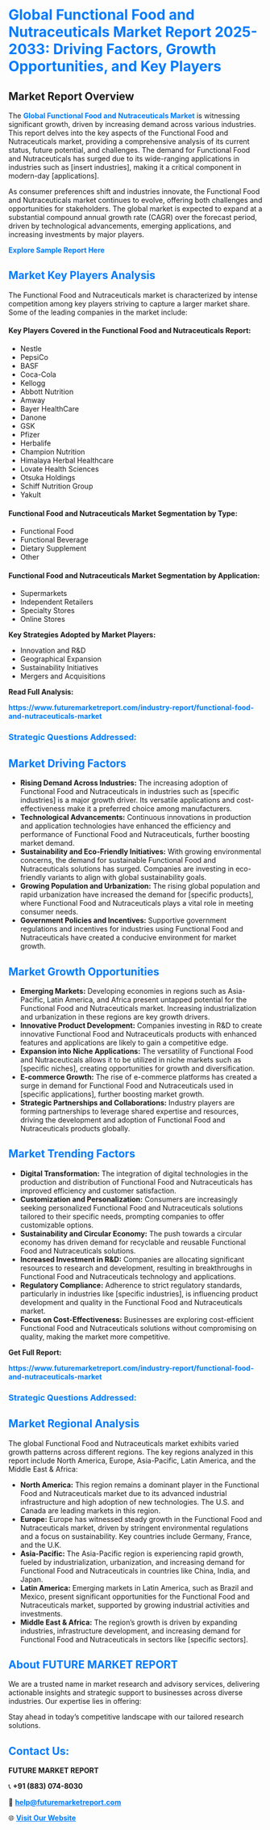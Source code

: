 <h1 style="color: #007BFF;">Global Functional Food and Nutraceuticals Market Report 2025-2033: Driving Factors, Growth Opportunities, and Key Players</h1>

<section id="overview">
<h2>Market Report Overview</h2>
<p>The <a href="https://www.futuremarketreport.com/industry-report/functional-food-and-nutraceuticals-market" style="color: #007BFF; text-decoration: none;"><strong>Global Functional Food and Nutraceuticals Market</strong></a> is witnessing significant growth, driven by increasing demand across various industries. This report delves into the key aspects of the Functional Food and Nutraceuticals market, providing a comprehensive analysis of its current status, future potential, and challenges. The demand for Functional Food and Nutraceuticals has surged due to its wide-ranging applications in industries such as [insert industries], making it a critical component in modern-day [applications].</p>
<p>As consumer preferences shift and industries innovate, the Functional Food and Nutraceuticals market continues to evolve, offering both challenges and opportunities for stakeholders. The global market is expected to expand at a substantial compound annual growth rate (CAGR) over the forecast period, driven by technological advancements, emerging applications, and increasing investments by major players.</p>
</section>

<section id="overview">
<p><a href="https://www.futuremarketreport.com/request-sample/reportId=51613" style="color: #007BFF; text-decoration: none;"><strong>Explore Sample Report Here</strong></a></p>
</section>

<section id="key-players">
<h2 style="color: #007BFF;">Market Key Players Analysis</h2>
<p>The Functional Food and Nutraceuticals market is characterized by intense competition among key players striving to capture a larger market share. Some of the leading companies in the market include:</p>
<h4>Key Players Covered in the Functional Food and Nutraceuticals Report:</h4>
<ul><li>Nestle</li><li>PepsiCo</li><li>BASF</li><li>Coca-Cola</li><li>Kellogg</li><li>Abbott Nutrition</li><li>Amway</li><li>Bayer HealthCare</li><li>Danone</li><li>GSK</li><li>Pfizer</li><li>Herbalife</li><li>Champion Nutrition</li><li>Himalaya Herbal Healthcare</li><li>Lovate Health Sciences</li><li>Otsuka Holdings</li><li>Schiff Nutrition Group</li><li>Yakult</li></ul>
<h4>Functional Food and Nutraceuticals Market Segmentation by Type:</h4>
<ul><li>Functional Food</li><li>Functional Beverage</li><li>Dietary Supplement</li><li>Other</li></ul>

<h4>Functional Food and Nutraceuticals Market Segmentation by Application:</h4>
<ul><li>Supermarkets</li><li>Independent Retailers</li><li>Specialty Stores</li><li>Online Stores</li></ul>
<p><strong>Key Strategies Adopted by Market Players:</strong></p>
<ul>
<li>Innovation and R&D</li>
<li>Geographical Expansion</li>
<li>Sustainability Initiatives</li>
<li>Mergers and Acquisitions</li>
</ul>
</section>

<section>
<p><strong>Read Full Analysis: </strong></p><a href="https://www.futuremarketreport.com/industry-report/functional-food-and-nutraceuticals-market" style="color: #007BFF; text-decoration: none;"><strong>https://www.futuremarketreport.com/industry-report/functional-food-and-nutraceuticals-market</strong></a>
<h3 style="color: #007BFF;">Strategic Questions Addressed:</h3>
</section>

<section id="driving-factors">
<h2 style="color: #007BFF;">Market Driving Factors</h2>
<ul>
<li><strong>Rising Demand Across Industries:</strong> The increasing adoption of Functional Food and Nutraceuticals in industries such as [specific industries] is a major growth driver. Its versatile applications and cost-effectiveness make it a preferred choice among manufacturers.</li>
<li><strong>Technological Advancements:</strong> Continuous innovations in production and application technologies have enhanced the efficiency and performance of Functional Food and Nutraceuticals, further boosting market demand.</li>
<li><strong>Sustainability and Eco-Friendly Initiatives:</strong> With growing environmental concerns, the demand for sustainable Functional Food and Nutraceuticals solutions has surged. Companies are investing in eco-friendly variants to align with global sustainability goals.</li>
<li><strong>Growing Population and Urbanization:</strong> The rising global population and rapid urbanization have increased the demand for [specific products], where Functional Food and Nutraceuticals plays a vital role in meeting consumer needs.</li>
<li><strong>Government Policies and Incentives:</strong> Supportive government regulations and incentives for industries using Functional Food and Nutraceuticals have created a conducive environment for market growth.</li>
</ul>
</section>

<section id="growth-opportunities">
<h2 style="color: #007BFF;">Market Growth Opportunities</h2>
<ul>
<li><strong>Emerging Markets:</strong> Developing economies in regions such as Asia-Pacific, Latin America, and Africa present untapped potential for the Functional Food and Nutraceuticals market. Increasing industrialization and urbanization in these regions are key growth drivers.</li>
<li><strong>Innovative Product Development:</strong> Companies investing in R&D to create innovative Functional Food and Nutraceuticals products with enhanced features and applications are likely to gain a competitive edge.</li>
<li><strong>Expansion into Niche Applications:</strong> The versatility of Functional Food and Nutraceuticals allows it to be utilized in niche markets such as [specific niches], creating opportunities for growth and diversification.</li>
<li><strong>E-commerce Growth:</strong> The rise of e-commerce platforms has created a surge in demand for Functional Food and Nutraceuticals used in [specific applications], further boosting market growth.</li>
<li><strong>Strategic Partnerships and Collaborations:</strong> Industry players are forming partnerships to leverage shared expertise and resources, driving the development and adoption of Functional Food and Nutraceuticals products globally.</li>
</ul>
</section>

<section id="trending-factors">
<h2 style="color: #007BFF;">Market Trending Factors</h2>
<ul>
<li><strong>Digital Transformation:</strong> The integration of digital technologies in the production and distribution of Functional Food and Nutraceuticals has improved efficiency and customer satisfaction.</li>
<li><strong>Customization and Personalization:</strong> Consumers are increasingly seeking personalized Functional Food and Nutraceuticals solutions tailored to their specific needs, prompting companies to offer customizable options.</li>
<li><strong>Sustainability and Circular Economy:</strong> The push towards a circular economy has driven demand for recyclable and reusable Functional Food and Nutraceuticals solutions.</li>
<li><strong>Increased Investment in R&D:</strong> Companies are allocating significant resources to research and development, resulting in breakthroughs in Functional Food and Nutraceuticals technology and applications.</li>
<li><strong>Regulatory Compliance:</strong> Adherence to strict regulatory standards, particularly in industries like [specific industries], is influencing product development and quality in the Functional Food and Nutraceuticals market.</li>
<li><strong>Focus on Cost-Effectiveness:</strong> Businesses are exploring cost-efficient Functional Food and Nutraceuticals solutions without compromising on quality, making the market more competitive.</li>
</ul>
</section>

<section>
<p><strong>Get Full Report: </strong></p><a href="https://www.futuremarketreport.com/industry-report/functional-food-and-nutraceuticals-market" style="color: #007BFF; text-decoration: none;"><strong>https://www.futuremarketreport.com/industry-report/functional-food-and-nutraceuticals-market</strong></a>
<h3 style="color: #007BFF;">Strategic Questions Addressed:</h3>
</section>


<section id="regional-analysis">
<h2 style="color: #007BFF;">Market Regional Analysis</h2>
<p>The global Functional Food and Nutraceuticals market exhibits varied growth patterns across different regions. The key regions analyzed in this report include North America, Europe, Asia-Pacific, Latin America, and the Middle East & Africa:</p>
<ul>
<li><strong>North America:</strong> This region remains a dominant player in the Functional Food and Nutraceuticals market due to its advanced industrial infrastructure and high adoption of new technologies. The U.S. and Canada are leading markets in this region.</li>
<li><strong>Europe:</strong> Europe has witnessed steady growth in the Functional Food and Nutraceuticals market, driven by stringent environmental regulations and a focus on sustainability. Key countries include Germany, France, and the U.K.</li>
<li><strong>Asia-Pacific:</strong> The Asia-Pacific region is experiencing rapid growth, fueled by industrialization, urbanization, and increasing demand for Functional Food and Nutraceuticals in countries like China, India, and Japan.</li>
<li><strong>Latin America:</strong> Emerging markets in Latin America, such as Brazil and Mexico, present significant opportunities for the Functional Food and Nutraceuticals market, supported by growing industrial activities and investments.</li>
<li><strong>Middle East & Africa:</strong> The region’s growth is driven by expanding industries, infrastructure development, and increasing demand for Functional Food and Nutraceuticals in sectors like [specific sectors].</li>
</ul>
</section>

<footer>
<h2 style="color: #007BFF;">About FUTURE MARKET REPORT</h2>
<p>We are a trusted name in market research and advisory services, delivering actionable insights and strategic support to businesses across diverse industries. Our expertise lies in offering:</p>

<p>Stay ahead in today’s competitive landscape with our tailored research solutions.</p>

<h2 style="color: #007BFF;">Contact Us:</h2>
<p><strong>FUTURE MARKET REPORT</strong></p>
<p>📞 <strong>+91 (883) 074-8030</strong></p>
<p>📧 <strong><a href="mailto:help@futuremarketreport.com" style="color: #007BFF;">help@futuremarketreport.com</a></strong></p>
<p>🌐 <strong><a href="https://www.futuremarketreport.com/" style="color: #007BFF;">Visit Our Website</a></strong></p>
</footer>